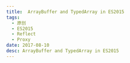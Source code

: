 ```yaml
---
title:  ArrayBuffer and TypedArray in ES2015
tags:
  - 原创
  - ES2015
  - Reflect
  - Proxy
date: 2017-08-10
desc: ArrayBuffer and TypedArray in ES2015
---
```


<embeding src="https://ppt.baomitu.com/embed/d475f14e?style=dark" />
